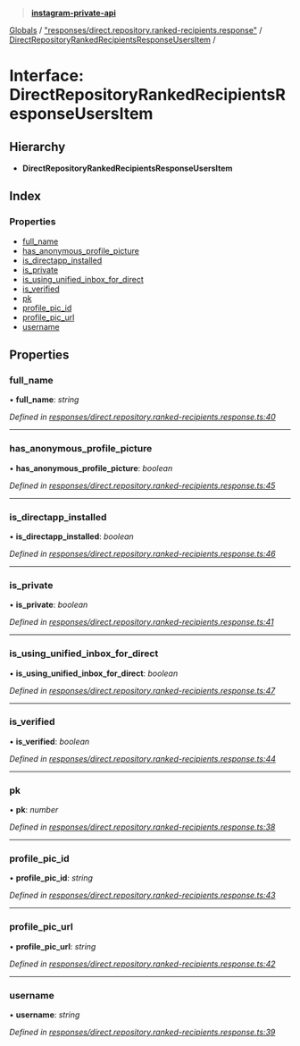 > **[instagram-private-api](../README.md)**

[Globals](../README.md) / ["responses/direct.repository.ranked-recipients.response"](../modules/_responses_direct_repository_ranked_recipients_response_.md) / [DirectRepositoryRankedRecipientsResponseUsersItem](_responses_direct_repository_ranked_recipients_response_.directrepositoryrankedrecipientsresponseusersitem.md) /

# Interface: DirectRepositoryRankedRecipientsResponseUsersItem

## Hierarchy

* **DirectRepositoryRankedRecipientsResponseUsersItem**

## Index

### Properties

* [full_name](_responses_direct_repository_ranked_recipients_response_.directrepositoryrankedrecipientsresponseusersitem.md#full_name)
* [has_anonymous_profile_picture](_responses_direct_repository_ranked_recipients_response_.directrepositoryrankedrecipientsresponseusersitem.md#has_anonymous_profile_picture)
* [is_directapp_installed](_responses_direct_repository_ranked_recipients_response_.directrepositoryrankedrecipientsresponseusersitem.md#is_directapp_installed)
* [is_private](_responses_direct_repository_ranked_recipients_response_.directrepositoryrankedrecipientsresponseusersitem.md#is_private)
* [is_using_unified_inbox_for_direct](_responses_direct_repository_ranked_recipients_response_.directrepositoryrankedrecipientsresponseusersitem.md#is_using_unified_inbox_for_direct)
* [is_verified](_responses_direct_repository_ranked_recipients_response_.directrepositoryrankedrecipientsresponseusersitem.md#is_verified)
* [pk](_responses_direct_repository_ranked_recipients_response_.directrepositoryrankedrecipientsresponseusersitem.md#pk)
* [profile_pic_id](_responses_direct_repository_ranked_recipients_response_.directrepositoryrankedrecipientsresponseusersitem.md#profile_pic_id)
* [profile_pic_url](_responses_direct_repository_ranked_recipients_response_.directrepositoryrankedrecipientsresponseusersitem.md#profile_pic_url)
* [username](_responses_direct_repository_ranked_recipients_response_.directrepositoryrankedrecipientsresponseusersitem.md#username)

## Properties

###  full_name

• **full_name**: *string*

*Defined in [responses/direct.repository.ranked-recipients.response.ts:40](https://github.com/dilame/instagram-private-api/blob/173bc62/src/responses/direct.repository.ranked-recipients.response.ts#L40)*

___

###  has_anonymous_profile_picture

• **has_anonymous_profile_picture**: *boolean*

*Defined in [responses/direct.repository.ranked-recipients.response.ts:45](https://github.com/dilame/instagram-private-api/blob/173bc62/src/responses/direct.repository.ranked-recipients.response.ts#L45)*

___

###  is_directapp_installed

• **is_directapp_installed**: *boolean*

*Defined in [responses/direct.repository.ranked-recipients.response.ts:46](https://github.com/dilame/instagram-private-api/blob/173bc62/src/responses/direct.repository.ranked-recipients.response.ts#L46)*

___

###  is_private

• **is_private**: *boolean*

*Defined in [responses/direct.repository.ranked-recipients.response.ts:41](https://github.com/dilame/instagram-private-api/blob/173bc62/src/responses/direct.repository.ranked-recipients.response.ts#L41)*

___

###  is_using_unified_inbox_for_direct

• **is_using_unified_inbox_for_direct**: *boolean*

*Defined in [responses/direct.repository.ranked-recipients.response.ts:47](https://github.com/dilame/instagram-private-api/blob/173bc62/src/responses/direct.repository.ranked-recipients.response.ts#L47)*

___

###  is_verified

• **is_verified**: *boolean*

*Defined in [responses/direct.repository.ranked-recipients.response.ts:44](https://github.com/dilame/instagram-private-api/blob/173bc62/src/responses/direct.repository.ranked-recipients.response.ts#L44)*

___

###  pk

• **pk**: *number*

*Defined in [responses/direct.repository.ranked-recipients.response.ts:38](https://github.com/dilame/instagram-private-api/blob/173bc62/src/responses/direct.repository.ranked-recipients.response.ts#L38)*

___

###  profile_pic_id

• **profile_pic_id**: *string*

*Defined in [responses/direct.repository.ranked-recipients.response.ts:43](https://github.com/dilame/instagram-private-api/blob/173bc62/src/responses/direct.repository.ranked-recipients.response.ts#L43)*

___

###  profile_pic_url

• **profile_pic_url**: *string*

*Defined in [responses/direct.repository.ranked-recipients.response.ts:42](https://github.com/dilame/instagram-private-api/blob/173bc62/src/responses/direct.repository.ranked-recipients.response.ts#L42)*

___

###  username

• **username**: *string*

*Defined in [responses/direct.repository.ranked-recipients.response.ts:39](https://github.com/dilame/instagram-private-api/blob/173bc62/src/responses/direct.repository.ranked-recipients.response.ts#L39)*